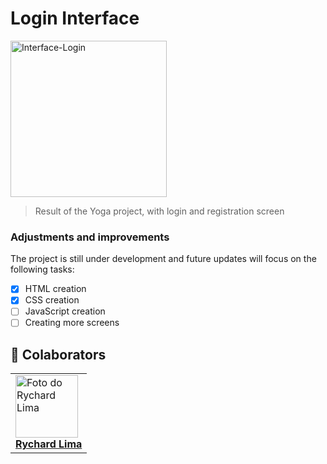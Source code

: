 # Login Interface

<img src="./asseets/Interface-print.jpeg" alt="Interface-Login" width="250px">

> Result of the Yoga project, with login and registration screen

### Adjustments and improvements 

The project is still under development and future updates will focus on the following tasks: 

- [x] HTML creation
- [x] CSS creation 
- [ ] JavaScript creation
- [ ] Creating more screens 
## 🤝 Colaborators

<table>
  <tr>
      <td aling ="center">
        <a href="https://github.com/Limarychard">
         <img src="./asseets/my-photo.jpeg" width=100px alt="Foto do Rychard Lima"/> <br>
          <sub>
            <b> <a href="https://www.linkedin.com/in/rychard-lima-802a60210/"> Rychard Lima </a> </b>
          </sub>
        </a>
      </td>
  </tr>
</table>

 